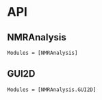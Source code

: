 # API

## NMRAnalysis

```@autodocs
Modules = [NMRAnalysis]
```

## GUI2D

```@autodocs
Modules = [NMRAnalysis.GUI2D]
```